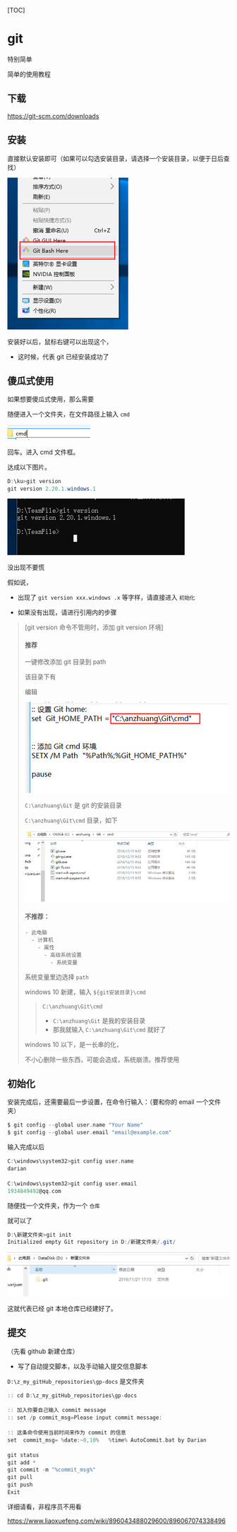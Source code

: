 
[TOC]



# git

特别简单

简单的使用教程

## 下载

https://git-scm.com/downloads

## 安装

直接默认安装即可（如果可以勾选安装目录，请选择一个安装目录，以便于日后查找）

![1574326228099](assets/1574326228099.png)

安装好以后，鼠标右键可以出现这个，

- 这时候，代表 git 已经安装成功了



## 傻瓜式使用

如果想要傻瓜式使用，那么需要

随便进入一个文件夹，在文件路径上输入 `cmd` 

![1574326473794](assets/1574326473794.png)

回车。进入 cmd 文件框。

达成以下图片。

```java
D:\ku>git version
git version 2.20.1.windows.1
```

![1574326414722](assets/1574326414722.png)

没出现不要慌

假如说，

- 出现了 `git version xxx.windows .x` 等字样，请直接进入 `初始化`

- 如果没有出现，请进行引用内的步骤



> [git version 命令不管用时，添加 git version 环境]
>
> #### 推荐
>
> 一键修改添加 git 目录到 path
>
> 该目录下有
>
> 编辑
>
> ![1574327115722](assets/1574327115722.png)
>
> 
>
> `C:\anzhuang\Git` 是 git 的安装目录
>
>  
>
> `C:\anzhuang\Git\cmd` 目录，如下
>
> ![1574327170186](assets/1574327170186.png)
>
> 
>
> #### 不推荐：
>
> 
>
> ```java
> - 此电脑
>   - 计算机
>     - 属性
>       - 高级系统设置
>         - 系统变量
> ```
>
> 系统变量里边选择 `path` 
>
> windows 10 新建，输入 `${git安装目录}\cmd`
>
> >  `C:\anzhuang\Git\cmd` 
> >
> >  - `C:\anzhuang\Git` 是我的安装目录
> >  - 那我就输入 `C:\anzhuang\Git\cmd` 就好了
>
> windows 10 以下，是一长串的化，
>
> 不小心删除一些东西，可能会造成，系统崩溃。推荐使用





## 初始化

安装完成后，还需要最后一步设置，在命令行输入：（要和你的 email 一个文件夹）

```c
$ git config --global user.name "Your Name"
$ git config --global user.email "email@example.com"
```





输入完成以后

```c
C:\windows\system32>git config user.name
darian

C:\windows\system32>git config user.email
1934849492@qq.com
```







随便找一个文件夹，作为一个 `仓库` 

就可以了

```java
D:\新建文件夹>git init
Initialized empty Git repository in D:/新建文件夹/.git/
```



![1574327608599](assets/1574327608599.png)



这就代表已经 git 本地仓库已经建好了。



## 提交

（先看 github 新建仓库）



- 写了自动提交脚本，以及手动输入提交信息脚本



`D:\z_my_gitHub_repositories\gp-docs` 是文件夹 

```c
:: cd D:\z_my_gitHub_repositories\gp-docs

:: 加入你要自己输入 commit message
:: set /p commit_msg=Please input commit message:

:: 这条命令使用当前时间来作为 commit 的信息
set  commit_msg= %date:~0,10%   %time% AutoCommit.bat by Darian

git status 
git add * 
git commit -m "%commit_msg%"
git pull
git push
Exit
```





详细请看，非程序员不用看

https://www.liaoxuefeng.com/wiki/896043488029600/896067074338496